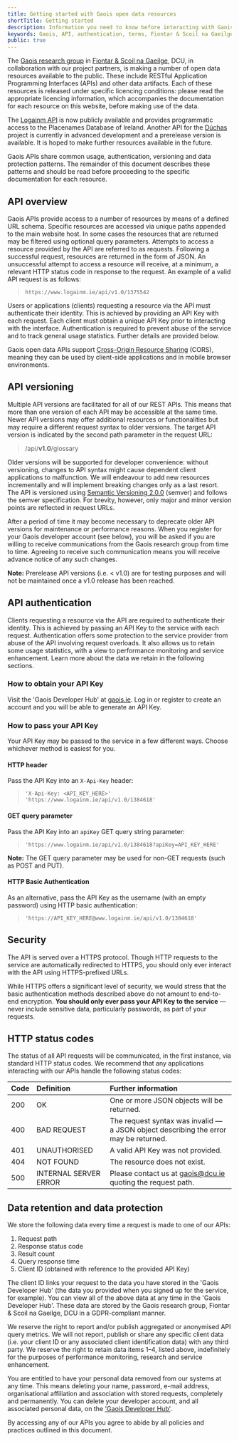 ```yaml
---
title: Getting started with Gaois open data resources
shortTitle: Getting started
description: Information you need to know before interacting with Gaois open data resources
keywords: Gaois, API, authentication, terms, Fiontar & Scoil na Gaeilge, DCU
public: true
---
```


The [Gaois research group](https://www.gaois.ie) in [Fiontar & Scoil na Gaeilge](https://www.dcu.ie/fiontar_scoilnagaeilge/), DCU, in collaboration with our project partners, is making a number of open data resources available to the public. These include RESTful Application Programming Interfaces (APIs) and other data artifacts. Each of these resources is released under specific licencing conditions⁠: please read the appropriate licencing information, which accompanies the documentation for each resource on this website, before making use of the data.

The [Logainm API](/en/data/logainm/v1.0/api) is now publicly available and provides programmatic access to the Placenames Database of Ireland. Another API for the [Dúchas](/en/data/duchas/v0.5/api) project is currently in advanced development and a prerelease version is available. It is hoped to make further resources available in the future.

Gaois APIs share common usage, authentication, versioning and data protection patterns. The remainder of this document describes these patterns and should be read before proceeding to the specific documentation for each resource.

## API overview

Gaois APIs provide access to a number of resources by means of a defined URL schema. Specific resources are accessed via unique paths appended to the main website host. In some cases the resources that are returned may be filtered using optional query parameters. Attempts to access a resource provided by the API are referred to as requests. Following a successful request, resources are returned in the form of JSON. An unsuccessful attempt to access a resource will receive, at a minimum, a relevant HTTP status code in response to the request. An example of a valid API request is as follows:

> `https://www.logainm.ie/api/v1.0/1375542`

Users or applications (clients) requesting a resource via the API must authenticate their identity. This is achieved by providing an API Key with each request. Each client must obtain a unique API Key prior to interacting with the interface. Authentication is required to prevent abuse of the service and to track general usage statistics. Further details are provided below.

Gaois open data APIs support [Cross-Origin Resource Sharing](https://developer.mozilla.org/en-US/docs/Web/HTTP/CORS) (CORS), meaning they can be used by client-side applications and in mobile browser environments. 

## API versioning

Multiple API versions are facilitated for all of our REST APIs. This means that more than one version of each API may be accessible at the same time. Newer API versions may offer additional resources or functionalities but may require a different request syntax to older versions. The target API version is indicated by the second path parameter in the request URL:

> /api/**v1.0**/glossary

Older versions will be supported for developer convenience: without versioning, changes to API syntax might cause dependent client applications to malfunction. We will endeavour to add new resources incrementally and will implement breaking changes only as a last resort. The API is versioned using [Semantic Versioning 2.0.0](https://semver.org/spec/v2.0.0.html) (semver) and follows the semver specification. For brevity, however, only major and minor version points are reflected in request URLs.

After a period of time it may become necessary to deprecate older API versions for maintenance or performance reasons. When you register for your Gaois developer account (see below), you will be asked if you are willing to receive communications from the Gaois research group from time to time. Agreeing to receive such communication means you will receive advance notice of any such changes.

**Note:** Prerelease API versions (i.e. < v1.0) are for testing purposes and will not be maintained once a v1.0 release has been reached.

## API authentication

Clients requesting a resource via the API are required to authenticate their identity. This is achieved by passing an API Key to the service with each request. Authentication offers some protection to the service provider from abuse of the API involving request overloads. It also allows us to retain some usage statistics, with a view to performance monitoring and service enhancement. Learn more about the data we retain in the following sections.

### How to obtain your API Key

Visit the 'Gaois Developer Hub' at [gaois.ie](https://www.gaois.ie/en/technology/developers/). Log in or register to create an account and you will be able to generate an API Key.

### How to pass your API Key

Your API Key may be passed to the service in a few different ways. Choose whichever method is easiest for you.

#### HTTP header

Pass the API Key into an `X-Api-Key` header:

> `'X-Api-Key: <API_KEY_HERE>' 'https://www.logainm.ie/api/v1.0/1384618'`

#### GET query parameter

Pass the API Key into an `apiKey` GET query string parameter:

> `'https://www.logainm.ie/api/v1.0/1384618?apiKey=API_KEY_HERE'`

**Note:** The GET query parameter may be used for non-GET requests (such as POST and PUT).

#### HTTP Basic Authentication

As an alternative, pass the API Key as the username (with an empty password) using HTTP basic authentication:

> `'https://API_KEY_HERE@www.logainm.ie/api/v1.0/1384618'`

## Security

The API is served over a HTTPS protocol. Though HTTP requests to the service are automatically redirected to HTTPS, you should only ever interact with the API using HTTPS-prefixed URLs.

While HTTPS offers a significant level of security, we would stress that the basic authentication methods described above do not amount to end-to-end encryption. **You should only ever pass your API Key to the service** — never include sensitive data, particularly passwords, as part of your requests.

## HTTP status codes

The status of all API requests will be communicated, in the first instance, via standard HTTP status codes. We recommend that any applications interacting with our APIs handle the following status codes:

| Code  | Definition            | Further information |
| :---- | :-------------------- | :------------------ |
| 200   | OK                    | One or more JSON objects will be returned. |
| 400   | BAD REQUEST           | The request syntax was invalid — a JSON object describing the error may be returned. |
| 401   | UNAUTHORISED          | A valid API Key was not provided. |
| 404   | NOT FOUND             | The resource does not exist. |
| 500   | INTERNAL SERVER ERROR | Please contact us at [gaois@dcu.ie](mailto:gaois@dcu.ie) quoting the request path. |

## Data retention and data protection

We store the following data every time a request is made to one of our APIs:

1. Request path
2. Response status code
3. Result count
4. Query response time
5. Client ID (obtained with reference to the provided API Key)

The client ID links your request to the data you have stored in the 'Gaois Developer Hub' (the data you provided when you signed up for the service, for example). You can view all of the above data at any time in the 'Gaois Developer Hub'. These data are stored by the Gaois research group, Fiontar & Scoil na Gaeilge, DCU in a GDPR-compliant manner.

We reserve the right to report and/or publish aggregated or anonymised API query metrics. We will not report, publish or share any specific client data (i.e. your client ID or any associated client identification data) with any third party. We reserve the right to retain data items 1–4, listed above, indefinitely for the purposes of performance monitoring, research and service enhancement.

You are entitled to have your personal data removed from our systems at any time. This means deleting your name, password, e-mail address, organisational affiliation and association with stored requests, completely and permanently. You can delete your developer account, and all associated personal data, on the ['Gaois Developer Hub'](https://www.gaois.ie/en/technology/developers/).

By accessing any of our APIs you agree to abide by all policies and practices outlined in this document.
